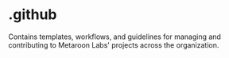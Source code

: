 # .github
Contains templates, workflows, and guidelines for managing and contributing to Metaroon Labs' projects across the organization.
